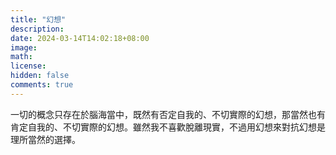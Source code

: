 ```yaml
---
title: "幻想"
description: 
date: 2024-03-14T14:02:18+08:00
image: 
math: 
license: 
hidden: false
comments: true
---
```

一切的概念只存在於腦海當中，既然有否定自我的、不切實際的幻想，那當然也有肯定自我的、不切實際的幻想。雖然我不喜歡脫離現實，不過用幻想來對抗幻想是理所當然的選擇。

